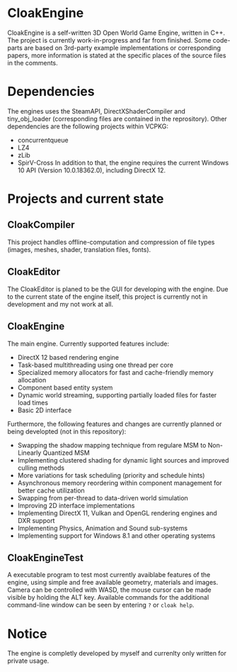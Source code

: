 # CloakEngine
CloakEngine is a self-written 3D Open World Game Engine, written in C++. The project is currently work-in-progress and far from finished. Some code-parts are based on 3rd-party example implementations or corresponding papers, more information is stated at the specific places of the source files in the comments.
# Dependencies
The engines uses the SteamAPI, DirectXShaderCompiler and tiny_obj_loader (corresponding files are contained in the reprository). Other dependencies are the following projects within VCPKG:
- concurrentqueue
- LZ4
- zLib
- SpirV-Cross
In addition to that, the engine requires the current Windows 10 API (Version 10.0.18362.0), including DirectX 12.
# Projects and current state
## CloakCompiler
This project handles offline-computation and compression of file types (images, meshes, shader, translation files, fonts). 
## CloakEditor
The CloakEditor is planed to be the GUI for developing with the engine. Due to the current state of the engine itself, this project is currently not in development and my not work at all.
## CloakEngine
The main engine. Currently supported features include:
- DirectX 12 based rendering engine
- Task-based multithreading using one thread per core
- Specialized memory allocators for fast and cache-friendly memory allocation
- Component based entity system
- Dynamic world streaming, supporting partially loaded files for faster load times
- Basic 2D interface

Furthermore, the following features and changes are currently planned or being developted (not in this repository):
- Swapping the shadow mapping technique from regulare MSM to Non-Linearly Quantized MSM
- Implementing clustered shading for dynamic light sources and improved culling methods
- More variations for task scheduling (priority and schedule hints)
- Asynchronous memory reordering within component management for better cache utilization
- Swapping from per-thread to data-driven world simulation
- Improving 2D interface implementations
- Implementing DirectX 11, Vulkan and OpenGL rendering engines and DXR support
- Implementing Physics, Animation and Sound sub-systems
- Implementing support for Windows 8.1 and other operating systems
## CloakEngineTest
A executable program to test most currently avaiblabe features of the engine, using simple and free available geometry, materials and images. Camera can be controlled with WASD, the mouse cursor can be made visible by holding the ALT key. Available commands for the additional command-line window can be seen by entering ``?`` or ``cloak help``.
# Notice
The engine is completly developed by myself and currenlty only written for private usage.
